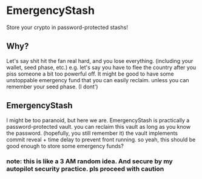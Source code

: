 # EmergencyStash
Store your crypto in password-protected stashs!

## Why?
Let's say shit hit the fan real hard, and you lose everything. (including your wallet, seed phase, etc.) e.g. let's say you have to flee the country after you piss someone a bit too powerful off. It might be good to have some unstoppable emergency fund that you can easily reclaim. unless you can remember your seed phase. (I dont')

## EmergencyStash
I might be too paranoid, but here we are. EmergencyStash is practically a password-protected vault. you can reclaim this vault as long as you know the password. (hopefully, you still remember it) the vault implements commit reveal + time delay to prevent front running. so yeah, this should be good enough to store some emergency funds?
### note: this is like a 3 AM random idea. And secure by my autopilot security practice. pls proceed with caution

